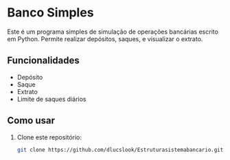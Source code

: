 # Banco Simples

Este é um programa simples de simulação de operações bancárias escrito em Python. Permite realizar depósitos, saques, e visualizar o extrato.

## Funcionalidades

- Depósito
- Saque
- Extrato
- Limite de saques diários

## Como usar

1. Clone este repositório:
   ```sh
   git clone https://github.com/dlucslook/Estruturasistemabancario.git
